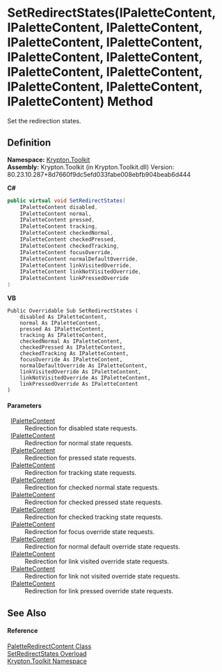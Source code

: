 # SetRedirectStates(IPaletteContent, IPaletteContent, IPaletteContent, IPaletteContent, IPaletteContent, IPaletteContent, IPaletteContent, IPaletteContent, IPaletteContent, IPaletteContent, IPaletteContent, IPaletteContent) Method


Set the redirection states.



## Definition
**Namespace:** <a href="79d2eac2-21f4-54ff-7552-b20c33c30600.md">Krypton.Toolkit</a>  
**Assembly:** Krypton.Toolkit (in Krypton.Toolkit.dll) Version: 80.23.10.287+8d7660f9dc5efd033fabe008ebfb904beab6d444

**C#**
``` C#
public virtual void SetRedirectStates(
	IPaletteContent disabled,
	IPaletteContent normal,
	IPaletteContent pressed,
	IPaletteContent tracking,
	IPaletteContent checkedNormal,
	IPaletteContent checkedPressed,
	IPaletteContent checkedTracking,
	IPaletteContent focusOverride,
	IPaletteContent normalDefaultOverride,
	IPaletteContent linkVisitedOverride,
	IPaletteContent linkNotVisitedOverride,
	IPaletteContent linkPressedOverride
)
```
**VB**
``` VB
Public Overridable Sub SetRedirectStates ( 
	disabled As IPaletteContent,
	normal As IPaletteContent,
	pressed As IPaletteContent,
	tracking As IPaletteContent,
	checkedNormal As IPaletteContent,
	checkedPressed As IPaletteContent,
	checkedTracking As IPaletteContent,
	focusOverride As IPaletteContent,
	normalDefaultOverride As IPaletteContent,
	linkVisitedOverride As IPaletteContent,
	linkNotVisitedOverride As IPaletteContent,
	linkPressedOverride As IPaletteContent
)
```



#### Parameters
<dl><dt>  <a href="f2a5541d-c7c1-2c4b-162d-a4616ecccc95.md">IPaletteContent</a></dt><dd>Redirection for disabled state requests.</dd><dt>  <a href="f2a5541d-c7c1-2c4b-162d-a4616ecccc95.md">IPaletteContent</a></dt><dd>Redirection for normal state requests.</dd><dt>  <a href="f2a5541d-c7c1-2c4b-162d-a4616ecccc95.md">IPaletteContent</a></dt><dd>Redirection for pressed state requests.</dd><dt>  <a href="f2a5541d-c7c1-2c4b-162d-a4616ecccc95.md">IPaletteContent</a></dt><dd>Redirection for tracking state requests.</dd><dt>  <a href="f2a5541d-c7c1-2c4b-162d-a4616ecccc95.md">IPaletteContent</a></dt><dd>Redirection for checked normal state requests.</dd><dt>  <a href="f2a5541d-c7c1-2c4b-162d-a4616ecccc95.md">IPaletteContent</a></dt><dd>Redirection for checked pressed state requests.</dd><dt>  <a href="f2a5541d-c7c1-2c4b-162d-a4616ecccc95.md">IPaletteContent</a></dt><dd>Redirection for checked tracking state requests.</dd><dt>  <a href="f2a5541d-c7c1-2c4b-162d-a4616ecccc95.md">IPaletteContent</a></dt><dd>Redirection for focus override state requests.</dd><dt>  <a href="f2a5541d-c7c1-2c4b-162d-a4616ecccc95.md">IPaletteContent</a></dt><dd>Redirection for normal default override state requests.</dd><dt>  <a href="f2a5541d-c7c1-2c4b-162d-a4616ecccc95.md">IPaletteContent</a></dt><dd>Redirection for link visited override state requests.</dd><dt>  <a href="f2a5541d-c7c1-2c4b-162d-a4616ecccc95.md">IPaletteContent</a></dt><dd>Redirection for link not visited override state requests.</dd><dt>  <a href="f2a5541d-c7c1-2c4b-162d-a4616ecccc95.md">IPaletteContent</a></dt><dd>Redirection for link pressed override state requests.</dd></dl>

## See Also


#### Reference
<a href="66daa452-a678-00db-59ab-6b8d134064a9.md">PaletteRedirectContent Class</a>  
<a href="4e1df90e-19ee-b83f-4e65-fdfd4dc5d62f.md">SetRedirectStates Overload</a>  
<a href="79d2eac2-21f4-54ff-7552-b20c33c30600.md">Krypton.Toolkit Namespace</a>  
